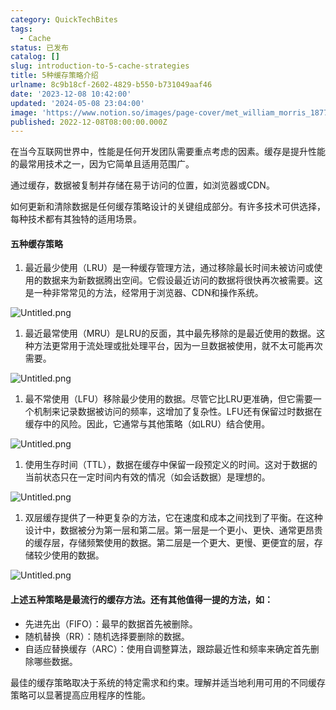 ```yaml
---
category: QuickTechBites
tags:
  - Cache
status: 已发布
catalog: []
slug: introduction-to-5-cache-strategies
title: 5种缓存策略介绍
urlname: 8c9b18cf-2602-4829-b550-b731049aaf46
date: '2023-12-08 10:42:00'
updated: '2024-05-08 23:04:00'
image: 'https://www.notion.so/images/page-cover/met_william_morris_1877_willow.jpg'
published: 2022-12-08T08:00:00.000Z
---
```


在当今互联网世界中，性能是任何开发团队需要重点考虑的因素。缓存是提升性能的最常用技术之一，因为它简单且适用范围广。


通过缓存，数据被复制并存储在易于访问的位置，如浏览器或CDN。


如何更新和清除数据是任何缓存策略设计的关键组成部分。有许多技术可供选择，每种技术都有其独特的适用场景。


#### 五种缓存策略

1. 最近最少使用（LRU）是一种缓存管理方法，通过移除最长时间未被访问或使用的数据来为新数据腾出空间。它假设最近访问的数据将很快再次被需要。这是一种非常常见的方法，经常用于浏览器、CDN和操作系统。

![Untitled.png](https://prod-files-secure.s3.us-west-2.amazonaws.com/5d24fe63-e567-4804-86f9-9fdc62e13082/74494354-3dc7-4fc2-be3e-7e15913b3f24/Untitled.png?X-Amz-Algorithm=AWS4-HMAC-SHA256&X-Amz-Content-Sha256=UNSIGNED-PAYLOAD&X-Amz-Credential=ASIAZI2LB46666DXUE4Y%2F20250212%2Fus-west-2%2Fs3%2Faws4_request&X-Amz-Date=20250212T053729Z&X-Amz-Expires=3600&X-Amz-Security-Token=IQoJb3JpZ2luX2VjEMn%2F%2F%2F%2F%2F%2F%2F%2F%2F%2FwEaCXVzLXdlc3QtMiJIMEYCIQC7cLlY%2BInsICWz89T%2FvWTbG6lgElF5YgIlreZ2EfzckwIhANZTnGrEGK0h6WmuxhS1VRUW8Q1IdLXAp%2FA%2BiR0qD155KogECOL%2F%2F%2F%2F%2F%2F%2F%2F%2F%2FwEQABoMNjM3NDIzMTgzODA1IgwVWadd%2BpSinFSs3yEq3AP9AxQPtYvM1oNRXHVVpV0XPmvgGy5S9cSj8HrY%2BXvwYnTe5r3m4BTdXvaKgn1TYdhKkq8xPzbbALq5c%2FRDolhJGaRbFqDlOmsPvELvlePsdKuKtCR3l34pNJdOA%2BA2TD6XH9crFPd6apvJp3g%2Fvl6Ipgz22hyNUkKshhndPo9lz49thmWxtlf8sa6HYeKJwY%2FqozuuQ3aFiyJfqOYWS0yCdeqBRu9Iox5TgIVnpv2jW7E5nl8BbpnImxpSGCxcTcl%2F5c18Z4eKByvL3NjhW%2B28wMECgqoMDk8awhWHhhpCF5a2nryc9eEh2elXG9XwU3LFZfm7VYTu4ndNlpgJtG9yxL5m9cuXte3hcIBAXRF638EjNhc6EmWWPOnfbmeW8baIVUXH95Cj4T%2F2JymYy7AVPR3NX22z5DalMuaE0Tu5wlNTBSPBRi%2FMJNzAyIFMfupLIudFsAuDFKkFuiBDYWDQWOHb%2FTCFbSHJsn19RHDA88Nq%2BRvkWJUzwWByI7wpfd3gyF4enY9aaytsi8RnvT6iGXmGyZCPbrhvkUuYOME559ggybwSNP55WAubwzc%2B7RL4oCTYHYI3eAye4%2Bx7y325Tc5Bd7QXS%2BMD1x6qoz7Kb%2BY0xq%2FwTuux9tuMMTCX6K%2B9BjqkAf21uACe1v2f5TsibJRANPwQXG%2BhR8QokzCUvtMZY30VOlH4vuYxXTFzzK%2F%2BOiiWic5LRcblEwGXMNRZyTy%2FaBWJX%2B7hRYD5ZZr5%2F0sc8USfGzgQ0nVqeiCdagsI9E81q1SUPPhvcvCWsfCPsIpsu%2BOp8gyA58YMCtJsu4SsQ93gyBFAPu9cSYGK8OZtW4T1%2FQCsCg5UhtnQxbREbCRQS18O6KUj&X-Amz-Signature=259c66167da4d7f667abdc0d3de8b87923ca8ee7a7ec03068919a9f11a245c5c&X-Amz-SignedHeaders=host&x-id=GetObject)

1. 最近最常使用（MRU）是LRU的反面，其中最先移除的是最近使用的数据。这种方法更常用于流处理或批处理平台，因为一旦数据被使用，就不太可能再次需要。

![Untitled.png](https://prod-files-secure.s3.us-west-2.amazonaws.com/5d24fe63-e567-4804-86f9-9fdc62e13082/9394e615-e149-4cd8-9a1b-e3c39cda8184/Untitled.png?X-Amz-Algorithm=AWS4-HMAC-SHA256&X-Amz-Content-Sha256=UNSIGNED-PAYLOAD&X-Amz-Credential=ASIAZI2LB46666DXUE4Y%2F20250212%2Fus-west-2%2Fs3%2Faws4_request&X-Amz-Date=20250212T053729Z&X-Amz-Expires=3600&X-Amz-Security-Token=IQoJb3JpZ2luX2VjEMn%2F%2F%2F%2F%2F%2F%2F%2F%2F%2FwEaCXVzLXdlc3QtMiJIMEYCIQC7cLlY%2BInsICWz89T%2FvWTbG6lgElF5YgIlreZ2EfzckwIhANZTnGrEGK0h6WmuxhS1VRUW8Q1IdLXAp%2FA%2BiR0qD155KogECOL%2F%2F%2F%2F%2F%2F%2F%2F%2F%2FwEQABoMNjM3NDIzMTgzODA1IgwVWadd%2BpSinFSs3yEq3AP9AxQPtYvM1oNRXHVVpV0XPmvgGy5S9cSj8HrY%2BXvwYnTe5r3m4BTdXvaKgn1TYdhKkq8xPzbbALq5c%2FRDolhJGaRbFqDlOmsPvELvlePsdKuKtCR3l34pNJdOA%2BA2TD6XH9crFPd6apvJp3g%2Fvl6Ipgz22hyNUkKshhndPo9lz49thmWxtlf8sa6HYeKJwY%2FqozuuQ3aFiyJfqOYWS0yCdeqBRu9Iox5TgIVnpv2jW7E5nl8BbpnImxpSGCxcTcl%2F5c18Z4eKByvL3NjhW%2B28wMECgqoMDk8awhWHhhpCF5a2nryc9eEh2elXG9XwU3LFZfm7VYTu4ndNlpgJtG9yxL5m9cuXte3hcIBAXRF638EjNhc6EmWWPOnfbmeW8baIVUXH95Cj4T%2F2JymYy7AVPR3NX22z5DalMuaE0Tu5wlNTBSPBRi%2FMJNzAyIFMfupLIudFsAuDFKkFuiBDYWDQWOHb%2FTCFbSHJsn19RHDA88Nq%2BRvkWJUzwWByI7wpfd3gyF4enY9aaytsi8RnvT6iGXmGyZCPbrhvkUuYOME559ggybwSNP55WAubwzc%2B7RL4oCTYHYI3eAye4%2Bx7y325Tc5Bd7QXS%2BMD1x6qoz7Kb%2BY0xq%2FwTuux9tuMMTCX6K%2B9BjqkAf21uACe1v2f5TsibJRANPwQXG%2BhR8QokzCUvtMZY30VOlH4vuYxXTFzzK%2F%2BOiiWic5LRcblEwGXMNRZyTy%2FaBWJX%2B7hRYD5ZZr5%2F0sc8USfGzgQ0nVqeiCdagsI9E81q1SUPPhvcvCWsfCPsIpsu%2BOp8gyA58YMCtJsu4SsQ93gyBFAPu9cSYGK8OZtW4T1%2FQCsCg5UhtnQxbREbCRQS18O6KUj&X-Amz-Signature=f7981e9d30292035b826d0598868699452b36ae1504042f90daaa33b3f07e37e&X-Amz-SignedHeaders=host&x-id=GetObject)

1. 最不常使用（LFU）移除最少使用的数据。尽管它比LRU更准确，但它需要一个机制来记录数据被访问的频率，这增加了复杂性。LFU还有保留过时数据在缓存中的风险。因此，它通常与其他策略（如LRU）结合使用。

![Untitled.png](https://prod-files-secure.s3.us-west-2.amazonaws.com/5d24fe63-e567-4804-86f9-9fdc62e13082/ff489bb8-941e-4617-b208-e17020ed7ada/Untitled.png?X-Amz-Algorithm=AWS4-HMAC-SHA256&X-Amz-Content-Sha256=UNSIGNED-PAYLOAD&X-Amz-Credential=ASIAZI2LB46666DXUE4Y%2F20250212%2Fus-west-2%2Fs3%2Faws4_request&X-Amz-Date=20250212T053729Z&X-Amz-Expires=3600&X-Amz-Security-Token=IQoJb3JpZ2luX2VjEMn%2F%2F%2F%2F%2F%2F%2F%2F%2F%2FwEaCXVzLXdlc3QtMiJIMEYCIQC7cLlY%2BInsICWz89T%2FvWTbG6lgElF5YgIlreZ2EfzckwIhANZTnGrEGK0h6WmuxhS1VRUW8Q1IdLXAp%2FA%2BiR0qD155KogECOL%2F%2F%2F%2F%2F%2F%2F%2F%2F%2FwEQABoMNjM3NDIzMTgzODA1IgwVWadd%2BpSinFSs3yEq3AP9AxQPtYvM1oNRXHVVpV0XPmvgGy5S9cSj8HrY%2BXvwYnTe5r3m4BTdXvaKgn1TYdhKkq8xPzbbALq5c%2FRDolhJGaRbFqDlOmsPvELvlePsdKuKtCR3l34pNJdOA%2BA2TD6XH9crFPd6apvJp3g%2Fvl6Ipgz22hyNUkKshhndPo9lz49thmWxtlf8sa6HYeKJwY%2FqozuuQ3aFiyJfqOYWS0yCdeqBRu9Iox5TgIVnpv2jW7E5nl8BbpnImxpSGCxcTcl%2F5c18Z4eKByvL3NjhW%2B28wMECgqoMDk8awhWHhhpCF5a2nryc9eEh2elXG9XwU3LFZfm7VYTu4ndNlpgJtG9yxL5m9cuXte3hcIBAXRF638EjNhc6EmWWPOnfbmeW8baIVUXH95Cj4T%2F2JymYy7AVPR3NX22z5DalMuaE0Tu5wlNTBSPBRi%2FMJNzAyIFMfupLIudFsAuDFKkFuiBDYWDQWOHb%2FTCFbSHJsn19RHDA88Nq%2BRvkWJUzwWByI7wpfd3gyF4enY9aaytsi8RnvT6iGXmGyZCPbrhvkUuYOME559ggybwSNP55WAubwzc%2B7RL4oCTYHYI3eAye4%2Bx7y325Tc5Bd7QXS%2BMD1x6qoz7Kb%2BY0xq%2FwTuux9tuMMTCX6K%2B9BjqkAf21uACe1v2f5TsibJRANPwQXG%2BhR8QokzCUvtMZY30VOlH4vuYxXTFzzK%2F%2BOiiWic5LRcblEwGXMNRZyTy%2FaBWJX%2B7hRYD5ZZr5%2F0sc8USfGzgQ0nVqeiCdagsI9E81q1SUPPhvcvCWsfCPsIpsu%2BOp8gyA58YMCtJsu4SsQ93gyBFAPu9cSYGK8OZtW4T1%2FQCsCg5UhtnQxbREbCRQS18O6KUj&X-Amz-Signature=4b8c481ddd872c9a70eef6edb3d0ba29e8b092a5d4a2a104dd1098a96c700587&X-Amz-SignedHeaders=host&x-id=GetObject)

1. 使用生存时间（TTL），数据在缓存中保留一段预定义的时间。这对于数据的当前状态只在一定时间内有效的情况（如会话数据）是理想的。

![Untitled.png](https://prod-files-secure.s3.us-west-2.amazonaws.com/5d24fe63-e567-4804-86f9-9fdc62e13082/480ed8d3-f3c7-4a40-a9c6-4ca2e915c139/Untitled.png?X-Amz-Algorithm=AWS4-HMAC-SHA256&X-Amz-Content-Sha256=UNSIGNED-PAYLOAD&X-Amz-Credential=ASIAZI2LB46666DXUE4Y%2F20250212%2Fus-west-2%2Fs3%2Faws4_request&X-Amz-Date=20250212T053729Z&X-Amz-Expires=3600&X-Amz-Security-Token=IQoJb3JpZ2luX2VjEMn%2F%2F%2F%2F%2F%2F%2F%2F%2F%2FwEaCXVzLXdlc3QtMiJIMEYCIQC7cLlY%2BInsICWz89T%2FvWTbG6lgElF5YgIlreZ2EfzckwIhANZTnGrEGK0h6WmuxhS1VRUW8Q1IdLXAp%2FA%2BiR0qD155KogECOL%2F%2F%2F%2F%2F%2F%2F%2F%2F%2FwEQABoMNjM3NDIzMTgzODA1IgwVWadd%2BpSinFSs3yEq3AP9AxQPtYvM1oNRXHVVpV0XPmvgGy5S9cSj8HrY%2BXvwYnTe5r3m4BTdXvaKgn1TYdhKkq8xPzbbALq5c%2FRDolhJGaRbFqDlOmsPvELvlePsdKuKtCR3l34pNJdOA%2BA2TD6XH9crFPd6apvJp3g%2Fvl6Ipgz22hyNUkKshhndPo9lz49thmWxtlf8sa6HYeKJwY%2FqozuuQ3aFiyJfqOYWS0yCdeqBRu9Iox5TgIVnpv2jW7E5nl8BbpnImxpSGCxcTcl%2F5c18Z4eKByvL3NjhW%2B28wMECgqoMDk8awhWHhhpCF5a2nryc9eEh2elXG9XwU3LFZfm7VYTu4ndNlpgJtG9yxL5m9cuXte3hcIBAXRF638EjNhc6EmWWPOnfbmeW8baIVUXH95Cj4T%2F2JymYy7AVPR3NX22z5DalMuaE0Tu5wlNTBSPBRi%2FMJNzAyIFMfupLIudFsAuDFKkFuiBDYWDQWOHb%2FTCFbSHJsn19RHDA88Nq%2BRvkWJUzwWByI7wpfd3gyF4enY9aaytsi8RnvT6iGXmGyZCPbrhvkUuYOME559ggybwSNP55WAubwzc%2B7RL4oCTYHYI3eAye4%2Bx7y325Tc5Bd7QXS%2BMD1x6qoz7Kb%2BY0xq%2FwTuux9tuMMTCX6K%2B9BjqkAf21uACe1v2f5TsibJRANPwQXG%2BhR8QokzCUvtMZY30VOlH4vuYxXTFzzK%2F%2BOiiWic5LRcblEwGXMNRZyTy%2FaBWJX%2B7hRYD5ZZr5%2F0sc8USfGzgQ0nVqeiCdagsI9E81q1SUPPhvcvCWsfCPsIpsu%2BOp8gyA58YMCtJsu4SsQ93gyBFAPu9cSYGK8OZtW4T1%2FQCsCg5UhtnQxbREbCRQS18O6KUj&X-Amz-Signature=65cbe518ffb7f5f1cae7d04c632ab2b98233e8e301ec4a7f40e499388aecf273&X-Amz-SignedHeaders=host&x-id=GetObject)

1. 双层缓存提供了一种更复杂的方法，它在速度和成本之间找到了平衡。在这种设计中，数据被分为第一层和第二层。第一层是一个更小、更快、通常更昂贵的缓存层，存储频繁使用的数据。第二层是一个更大、更慢、更便宜的层，存储较少使用的数据。

![Untitled.png](https://prod-files-secure.s3.us-west-2.amazonaws.com/5d24fe63-e567-4804-86f9-9fdc62e13082/35e68090-275d-4707-9e9a-ce86f000e9eb/Untitled.png?X-Amz-Algorithm=AWS4-HMAC-SHA256&X-Amz-Content-Sha256=UNSIGNED-PAYLOAD&X-Amz-Credential=ASIAZI2LB46666DXUE4Y%2F20250212%2Fus-west-2%2Fs3%2Faws4_request&X-Amz-Date=20250212T053729Z&X-Amz-Expires=3600&X-Amz-Security-Token=IQoJb3JpZ2luX2VjEMn%2F%2F%2F%2F%2F%2F%2F%2F%2F%2FwEaCXVzLXdlc3QtMiJIMEYCIQC7cLlY%2BInsICWz89T%2FvWTbG6lgElF5YgIlreZ2EfzckwIhANZTnGrEGK0h6WmuxhS1VRUW8Q1IdLXAp%2FA%2BiR0qD155KogECOL%2F%2F%2F%2F%2F%2F%2F%2F%2F%2FwEQABoMNjM3NDIzMTgzODA1IgwVWadd%2BpSinFSs3yEq3AP9AxQPtYvM1oNRXHVVpV0XPmvgGy5S9cSj8HrY%2BXvwYnTe5r3m4BTdXvaKgn1TYdhKkq8xPzbbALq5c%2FRDolhJGaRbFqDlOmsPvELvlePsdKuKtCR3l34pNJdOA%2BA2TD6XH9crFPd6apvJp3g%2Fvl6Ipgz22hyNUkKshhndPo9lz49thmWxtlf8sa6HYeKJwY%2FqozuuQ3aFiyJfqOYWS0yCdeqBRu9Iox5TgIVnpv2jW7E5nl8BbpnImxpSGCxcTcl%2F5c18Z4eKByvL3NjhW%2B28wMECgqoMDk8awhWHhhpCF5a2nryc9eEh2elXG9XwU3LFZfm7VYTu4ndNlpgJtG9yxL5m9cuXte3hcIBAXRF638EjNhc6EmWWPOnfbmeW8baIVUXH95Cj4T%2F2JymYy7AVPR3NX22z5DalMuaE0Tu5wlNTBSPBRi%2FMJNzAyIFMfupLIudFsAuDFKkFuiBDYWDQWOHb%2FTCFbSHJsn19RHDA88Nq%2BRvkWJUzwWByI7wpfd3gyF4enY9aaytsi8RnvT6iGXmGyZCPbrhvkUuYOME559ggybwSNP55WAubwzc%2B7RL4oCTYHYI3eAye4%2Bx7y325Tc5Bd7QXS%2BMD1x6qoz7Kb%2BY0xq%2FwTuux9tuMMTCX6K%2B9BjqkAf21uACe1v2f5TsibJRANPwQXG%2BhR8QokzCUvtMZY30VOlH4vuYxXTFzzK%2F%2BOiiWic5LRcblEwGXMNRZyTy%2FaBWJX%2B7hRYD5ZZr5%2F0sc8USfGzgQ0nVqeiCdagsI9E81q1SUPPhvcvCWsfCPsIpsu%2BOp8gyA58YMCtJsu4SsQ93gyBFAPu9cSYGK8OZtW4T1%2FQCsCg5UhtnQxbREbCRQS18O6KUj&X-Amz-Signature=7f2cb717f22cd06337f33a0809cced0c0cc08d34b6031953578bb3f300f28f4a&X-Amz-SignedHeaders=host&x-id=GetObject)


#### 上述五种策略是最流行的缓存方法。还有其他值得一提的方法，如：

- 先进先出（FIFO）：最早的数据首先被删除。
- 随机替换（RR）：随机选择要删除的数据。
- 自适应替换缓存（ARC）：使用自调整算法，跟踪最近性和频率来确定首先删除哪些数据。

最佳的缓存策略取决于系统的特定需求和约束。理解并适当地利用可用的不同缓存策略可以显著提高应用程序的性能。

